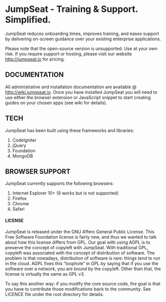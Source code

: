 JumpSeat - Training & Support. Simplified.
========

JumpSeat reduces onboarding times, improves training, and eases support by delivering on-screen guidance over your existing enterprise applications.

Please note that the open-source version is unsupported. Use at your own risk. If you require support or hosting, please
visit our website http://jumpseat.io for pricing.

DOCUMENTATION
-------------

All administrative and installation documentation are available @ http://wiki.jumpseat.io. Once you have installed JumpSeat
you will need to use either the browser extension or JavaScript snippet to start creating guides on your chosen apps (see wiki for details).

TECH
----

JumpSeat has been built using these frameworks and libraries: 

 1. CodeIgniter
 2. jQuery
 3. Foundation
 4. MongoDB

BROWSER SUPPORT
---------------
JumpSeat currently supports the following browsers:

 1. Internet Explorer 10+ (9 works but is not supported)
 2. Firefox
 3. Chrome
 4. Safari

#### LICENSE

JumpSeat is released under the GNU Affero General Public License. This Free Software Foundation license is fairly new, and thus we wanted to talk about how this license differs from GPL.
Our goal with using AGPL is to preserve the concept of copyleft with JumpSeat. With traditional GPL, copyleft was associated with the concept of distribution of software.  The problem is that nowadays,
distribution of software is rare: things tend to run in the cloud. AGPL fixes this “loophole” in GPL by saying that if you use the software over a network, you are bound by the copyleft.
Other than that, the license is virtually the same as GPL v3.

To say this another way: if you modify the core source code, the goal is that you have to contribute those modifications back to the community.
See LICENCE file under the root directory for details.
